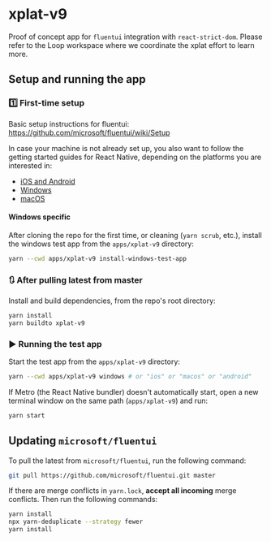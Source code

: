 # xplat-v9

Proof of concept app for `fluentui` integration with `react-strict-dom`. Please refer to the Loop workspace where we coordinate the xplat effort to learn more.

## Setup and running the app

### 1️⃣ First-time setup

Basic setup instructions for fluentui: https://github.com/microsoft/fluentui/wiki/Setup

In case your machine is not already set up, you also want to follow the getting started guides for React Native, depending on the platforms you are interested in:

- [iOS and Android](https://reactnative.dev/docs/environment-setup)
- [Windows](https://microsoft.github.io/react-native-windows/docs/rnw-dependencies)
- [macOS](https://microsoft.github.io/react-native-windows/docs/rnm-dependencies)

#### Windows specific

After cloning the repo for the first time, or cleaning (`yarn scrub`, etc.), install the windows test app from the `apps/xplat-v9` directory:

```sh
yarn --cwd apps/xplat-v9 install-windows-test-app
```

### 🔃 After pulling latest from master

Install and build dependencies, from the repo's root directory:

```sh
yarn install
yarn buildto xplat-v9
```

### ▶️ Running the test app

Start the test app from the `apps/xplat-v9` directory:

```sh
yarn --cwd apps/xplat-v9 windows # or "ios" or "macos" or "android"
```

If Metro (the React Native bundler) doesn't automatically start, open a new terminal window on the same path (`apps/xplat-v9`) and run:

```sh
yarn start
```

## Updating `microsoft/fluentui`

To pull the latest from `microsoft/fluentui`, run the following command:

```sh
git pull https://github.com/microsoft/fluentui.git master
```

If there are merge conflicts in `yarn.lock`, **accept all incoming** merge conflicts. Then run the following commands:

```sh
yarn install
npx yarn-deduplicate --strategy fewer
yarn install

```
